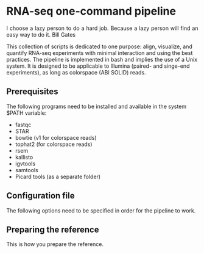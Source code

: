 # RNA-seq one-command pipeline 
<p align="justify">
I choose a lazy person to do a hard job. Because a lazy person will find an easy way to do it.
Bill Gates
</p>

This collection of scripts is dedicated to one purpose: align, visualize, and quantify RNA-seq experiments with minimal interaction and using the best practices. The pipeline is implemented in bash and implies the use of a Unix system. It is designed to be applicable to Illumina (paired- and singe-end experiments), as long as colorspace (ABI SOLID) reads. 

## Prerequisites
The following programs need to be installed and available in the system $PATH variable:
* fastqc
* STAR
* bowtie (v1 for colorspace reads)
* tophat2 (for colorspace reads)
* rsem
* kallisto
* igvtools
* samtools
* Picard tools (as a separate folder)

## Configuration file 
The following options need to be specified in order for the pipeline to work.

## Preparing the reference
This is how you prepare the reference. 
